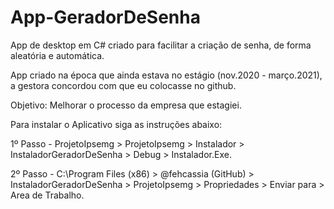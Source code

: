 # App-GeradorDeSenha
App de desktop em C# criado para facilitar a criação de senha, de forma aleatória e automática.

App criado na época que ainda estava no estágio (nov.2020 - março.2021), a gestora concordou com que eu colocasse no github.

Objetivo: Melhorar o processo da empresa que estagiei.

Para instalar o Aplicativo siga as instruções abaixo:

1º Passo - ProjetoIpsemg > ProjetoIpsemg > Instalador > InstaladorGeradorDeSenha > Debug > Instalador.Exe.

2º Passo - C:\Program Files (x86) > @fehcassia (GitHub) > InstaladorGeradorDeSenha > ProjetoIpsemg > Propriedades > Enviar para > Area de Trabalho.

